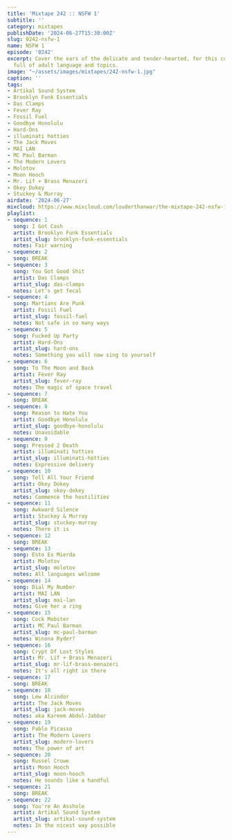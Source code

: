 ```yaml
---
title: 'Mixtape 242 :: NSFW 1'
subtitle: ''
category: mixtapes
publishDate: '2024-06-27T15:30:00Z'
slug: 0242-nsfw-1
name: NSFW 1
episode: '0242'
excerpt: Cover the ears of the delicate and tender-hearted, for this collection is
  full of adult language and topics.
image: "~/assets/images/mixtapes/242-nsfw-1.jpg"
caption: ''
tags:
- Artikal Sound System
- Brooklyn Funk Essentials
- Das Clamps
- Fever Ray
- Fossil Fuel
- Goodbye Honolulu
- Hard‐Ons
- illuminati hotties
- The Jack Moves
- MAI LAN
- MC Paul Barman
- The Modern Lovers
- Molotov
- Moon Hooch
- Mr. Lif + Brass Menazeri
- Okey Dokey
- Stuckey & Murray
airdate: '2024-06-27'
mixcloud: https://www.mixcloud.com/louderthanwar/the-mixtape-242-nsfw-1-2024-06-27/
playlist:
- sequence: 1
  song: I Got Cash
  artist: Brooklyn Funk Essentials
  artist_slug: brooklyn-funk-essentials
  notes: Fair warning
- sequence: 2
  song: BREAK
- sequence: 3
  song: You Got Good Shit
  artist: Das Clamps
  artist_slug: das-clamps
  notes: Let’s get fecal
- sequence: 4
  song: Martians Are Punk
  artist: Fossil Fuel
  artist_slug: fossil-fuel
  notes: Not safe in so many ways
- sequence: 5
  song: Fucked Up Party
  artist: Hard‐Ons
  artist_slug: hard-ons
  notes: Something you will now sing to yourself
- sequence: 6
  song: To The Moon and Back
  artist: Fever Ray
  artist_slug: fever-ray
  notes: The magic of space travel
- sequence: 7
  song: BREAK
- sequence: 8
  song: Reason to Hate You
  artist: Goodbye Honolulu
  artist_slug: goodbye-honolulu
  notes: Unavoidable
- sequence: 9
  song: Pressed 2 Death
  artist: illuminati hotties
  artist_slug: illuminati-hotties
  notes: Expressive delivery
- sequence: 10
  song: Tell All Your Friend
  artist: Okey Dokey
  artist_slug: okey-dokey
  notes: Commence the hostilities
- sequence: 11
  song: Awkward Silence
  artist: Stuckey & Murray
  artist_slug: stuckey-murray
  notes: There it is
- sequence: 12
  song: BREAK
- sequence: 13
  song: Esto Es Mierda
  artist: Molotov
  artist_slug: molotov
  notes: All languages welcome
- sequence: 14
  song: Dial My Number
  artist: MAI LAN
  artist_slug: mai-lan
  notes: Give her a ring
- sequence: 15
  song: Cock Mobster
  artist: MC Paul Barman
  artist_slug: mc-paul-barman
  notes: Winona Ryder?
- sequence: 16
  song: Crypt Of Lost Styles
  artist: Mr. Lif + Brass Menazeri
  artist_slug: mr-lif-brass-menazeri
  notes: It's all right in there
- sequence: 17
  song: BREAK
- sequence: 18
  song: Lew Alcindor
  artist: The Jack Moves
  artist_slug: jack-moves
  notes: aka Kareem Abdul-Jabbar
- sequence: 19
  song: Pablo Picasso
  artist: The Modern Lovers
  artist_slug: modern-lovers
  notes: The power of art
- sequence: 20
  song: Russel Crowe
  artist: Moon Hooch
  artist_slug: moon-hooch
  notes: He sounds like a handful
- sequence: 21
  song: BREAK
- sequence: 22
  song: You're An Asshole
  artist: Artikal Sound System
  artist_slug: artikal-sound-system
  notes: In the nicest way possible
---
```


